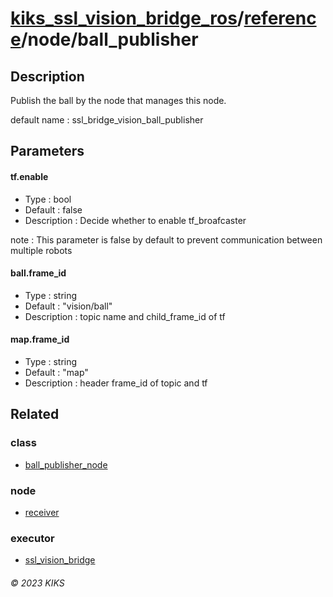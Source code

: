 # [kiks_ssl_vision_bridge_ros](../../../README.md)/[reference](../index.md)/node/ball_publisher

## Description
Publish the ball by the node that manages this node.

default name : ssl_bridge_vision_ball_publisher

## Parameters

#### tf.enable
- Type : bool
- Default : false
- Description : Decide whether to enable tf_broafcaster

note : This parameter is false by default to prevent communication between multiple robots

#### ball.frame_id
- Type : string
- Default : "vision/ball"
- Description : topic name and child_frame_id of tf

#### map.frame_id
- Type : string
- Default : "map"
- Description : header frame_id of topic and tf

## Related

### class
- [ball_publisher_node](../class/ball_publisher_node.md)

### node
- [receiver](receiver.md)

### executor
- [ssl_vision_bridge](../executor/ssl_vision_bridge.md)

###### &copy; 2023 KIKS